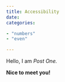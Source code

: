 ```yaml
---
title: Accessibility
date: 
categories:

- "numbers"
- "even"

---
```


Hello, I am _Post One._

**Nice to meet you!**
